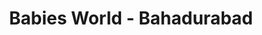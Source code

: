 ---
title: "Babies World - Bahadurabad"
url: /karachi/babies-world-bahadurabad/
shop: Babysachen
---
